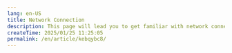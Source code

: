 ```yaml
---
lang: en-US
title: Network Connection
description: This page will lead you to get familiar with network connection in KitX project
createTime: 2025/01/25 11:25:05
permalink: /en/article/kebqybc8/
---
```


